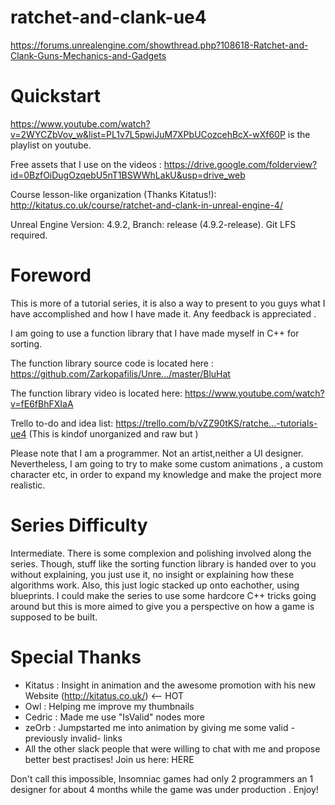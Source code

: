 # ratchet-and-clank-ue4
https://forums.unrealengine.com/showthread.php?108618-Ratchet-and-Clank-Guns-Mechanics-and-Gadgets

Quickstart
==========
https://www.youtube.com/watch?v=2WYCZbVov_w&list=PL1v7L5pwiJuM7XPbUCozcehBcX-wXf60P  is the playlist on youtube. 

Free assets that I use on the videos : https://drive.google.com/folderview?id=0BzfOiDugOzqebU5nT1BSWWhLakU&usp=drive_web

Course lesson-like organization (Thanks Kitatus!): http://kitatus.co.uk/course/ratchet-and-clank-in-unreal-engine-4/

Unreal Engine Version: 4.9.2, Branch: release (4.9.2-release). Git LFS required.

Foreword
========
This is more of a tutorial series, it is also a way to present to you guys what I have accomplished and how I have made it. Any feedback is appreciated .

I am going to use a function library that I have made myself in C++ for sorting.

The function library source code is located here : https://github.com/Zarkopafilis/Unre.../master/BluHat

The function library video is located here:
https://www.youtube.com/watch?v=fE6fBhFXIaA

Trello to-do and idea list:
https://trello.com/b/vZZ90tKS/ratche...-tutorials-ue4
(This is kindof unorganized and raw but  )

Please note that I am a programmer. Not an artist,neither a UI designer. Nevertheless, I am going to try to make some custom animations , a custom character etc, in order to expand my knowledge and make the project more realistic.

Series Difficulty
================
Intermediate. There is some complexion and polishing involved along the series. Though, stuff like the sorting function library is handed over to you without explaining, you just use it, no insight or explaining how these algorithms work. Also, this just logic stacked up onto eachother, using blueprints. I could make the series to use some hardcore C++ tricks going around but this is more aimed to give you a perspective on how a game is supposed to be built.

Special Thanks
==============
- Kitatus : Insight in animation and the awesome promotion with his new Website (http://kitatus.co.uk/) <-- HOT
- Owl : Helping me improve my thumbnails
- Cedric : Made me use "IsValid" nodes more
- zeOrb : Jumpstarted me into animation by giving me some valid -previously invalid- links
- All the other slack people that were willing to chat with me and propose better best practises! Join us here: HERE


Don't call this impossible, Insomniac games had only 2 programmers an 1 designer for about 4 months while the game was under production .
Enjoy!
